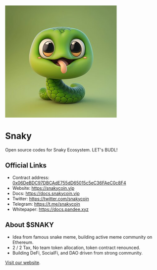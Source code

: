 !['logo'](public/SNAKY.jpeg)
# Snaky

Open source codes for Snaky Ecosystem. LET's BUDL!

## Official Links

- Contract address: [0x06DeBDC97DBCAdE755dD65015c5eC36FAeC0c8F4](https://etherscan.io/token/0x06DeBDC97DBCAdE755dD65015c5eC36FAeC0c8F4)
- Website: https://snakycoin.vip
- Docs: https://docs.snakycoin.vip
- Twitter: https://twitter.com/snakycoin
- Telegram: https://t.me/snakycoin
- Whitepaper: https://docs.pandee.xyz

## About $SNAKY

- Idea from famous snake meme, building active meme community on Ethereum.
- 2 / 2 Tax, No team token allocation, token contract renounced.
- Building DeFi, SocialFi, and DAO driven from strong community.

[Visit our website](https://snakycoin.vip).
